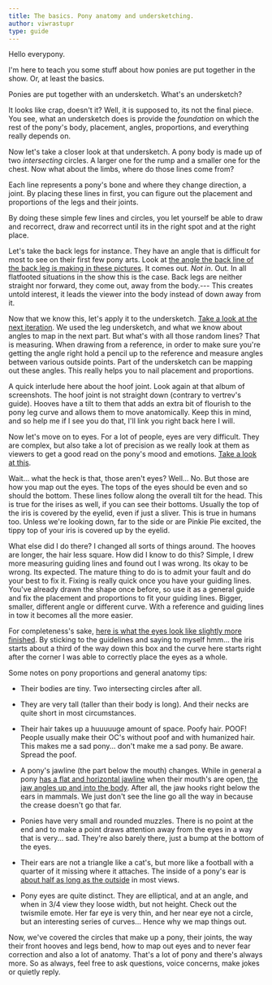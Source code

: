 ```yaml
---
title: The basics. Pony anatomy and undersketching.
author: viwrastupr
type: guide
---
```

Hello everypony.
<!-- [](https://www.reddit.com/flutteryay "Its time for another tutorial with your second favorite mod,") -->
<!-- [](https://www.reddit.com/flutterfear "v-vi--viw---viwrspartarasrtgftssakjhlgasjj....") -->
<!-- [](https://www.reddit.com/fluttersrs "ah, screw it.") -->
I'm here to teach you some stuff about how ponies are put together in the show. Or, at least the basics.

Ponies are put together with an undersketch. What's an undersketch?
<!-- [Well, they look like this](http://imgur.com/a/BTVfB). -->
It looks like crap, doesn't it? Well, it is supposed to, its not the final piece. You see, what an undersketch does is provide the *foundation* on which the rest of the pony's body, placement, angles, proportions, and everything really depends on.

Now let's take a closer look at that undersketch. A pony body is made up of two *intersecting* circles. A larger one for the rump and a smaller one for the chest. Now what about the limbs, where do those lines come from?
<!-- [I link to this guide a lot and the limbs are why](http://vertrev.deviantart.com/art/AMG-so-much-pony-201791308). -->
Each line represents a pony's bone and where they change direction, a joint. By placing these lines in first, you can figure out the placement and proportions of the legs and their joints.

By doing these simple few lines and circles, you let yourself be able to draw and recorrect, draw and recorrect until its in the right spot and at the right place.
<!-- [](https://www.reddit.com/fluttershy "Correct, recorrect... got it.  But how?") -->

Let's take the back legs for instance. They have an angle that is difficult for most to see on their first few pony arts. Look at [the angle the back line of the back leg is making in these pictures](http://imgur.com/a/vzBB8). It comes out. *Not in*. Out. In all flatfooted situations in the show this is the case. Back legs are neither straight nor forward, they come out, away from the body.--- This creates untold interest, it leads the viewer into the body instead of down away from it.

Now that we know this, let's apply it to the undersketch. [Take a look at the next iteration](http://imgur.com/5KGD3). We used the leg undersketch, and what we know about angles to map in the next part. But what's with all those random lines? That is measuring. When drawing from a reference, in order to make sure you're getting the angle right hold a pencil up to the reference and measure angles between various outside points. Part of the undersketch can be mapping out these angles. This really helps you to nail placement and proportions.
<!-- [](https://www.reddit.com/fluttershh "This doesn't seem so bad... wait, is this how we recorrect?") -->

A quick interlude here about the hoof joint. Look again at that album of screenshots. The hoof joint is not straight down (contrary to vertrev's guide). Hooves have a tilt to them that adds an extra bit of flourish to the pony leg curve and allows them to move anatomically. Keep this in mind, and so help me if I see you do that, I'll link you right back here I will.

Now let's move on to eyes. For a lot of people, eyes are very difficult. They are complex, but also take a lot of precision as we really look at them as viewers to get a good read on the pony's mood and emotions. [Take a look at this](http://imgur.com/tQlyP).

Wait... what the heck is that, those aren't eyes? Well... No. But those are how you map out the eyes. The tops of the eyes should be even and so should the bottom. These lines follow along the overall tilt for the head. This is true for the irises as well, if you can see their bottoms. Usually the top of the iris is covered by the eyelid, even if just a sliver. This is true in humans too. Unless we're looking down, far to the side or are Pinkie Pie excited, the tippy top of your iris is covered up by the eyelid.

What else did I do there? I changed all sorts of things around. The hooves are longer, the hair less square. How did I know to do this? Simple, I drew more measuring guiding lines and found out I was wrong. Its okay to be wrong. Its expected. The mature thing to do is to admit your fault and do your best to fix it. Fixing is really quick once you have your guiding lines. You've already drawn the shape once before, so use it as a general guide and fix the placement and proportions to fit your guiding lines. Bigger, smaller, different angle or different curve. With a reference and guiding lines in tow it becomes all the more easier.

For completeness's sake, [here is what the eyes look like slightly more finished](http://imgur.com/SxMet). By sticking to the guidelines and saying to myself hmm... the iris starts about a third of the way down this box and the curve here starts right after the corner I was able to correctly place the eyes as a whole.
<!-- [](https://www.reddit.com/flutterwink "No one said art was easy, but with practice time, and some amount of advice, you'll get there.") -->

Some notes on pony proportions and general anatomy tips:

-   Their bodies are tiny. Two intersecting circles after all.

-   They are very tall (taller than their body is long). And their necks are quite short in most circumstances.

-   Their hair takes up a huuuuuge amount of space. Poofy hair. POOF! People usually make their OC's without poof and with humanized hair. This makes me a sad pony... don't make me a sad pony. Be aware. Spread the poof.

-   A pony's jawline (the part below the mouth) changes. While in general a pony [has a flat and horizontal jawline](http://imgur.com/H2V1m) when their mouth's are open, [the jaw angles up and into the body](http://imgur.com/bHx4v). After all, the jaw hooks right below the ears in mammals. We just don't see the line go all the way in because the crease doesn't go that far.

-   Ponies have very small and rounded muzzles. There is no point at the end and to make a point draws attention away from the eyes in a way that is very... sad. They're also barely there, just a bump at the bottom of the eyes.

-   Their ears are not a triangle like a cat's, but more like a football with a quarter of it missing where it attaches. The inside of a pony's ear is [about half as long as the outside](http://imgur.com/DcCZ6) in most views.
<!-- [](https://www.reddit.com/twismile "So very much to learn!") -->

-   Pony eyes are quite distinct. They are elliptical, and at an angle, and when in 3/4 view they loose width, but not height. Check out the twismile emote. Her far eye is very thin, and her near eye not a circle, but an interesting series of curves... Hence why we map things out.

Now, we've covered the circles that make up a pony, their joints, the way their front hooves and legs bend, how to map out eyes and to never fear correction and also a lot of anatomy. That's a lot of pony and there's always more. So as always, feel free to ask questions, voice concerns, make jokes or quietly reply.